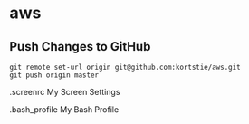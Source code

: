 # aws

## Push Changes to GitHub

    git remote set-url origin git@github.com:kortstie/aws.git
    git push origin master

.screenrc	My Screen Settings

.bash_profile	My Bash Profile
